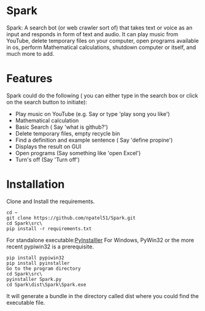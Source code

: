 # Spark
Spark: A search bot (or web crawler sort of) that takes text or voice as an input and responds in form of text and audio. It can play music from YouTube, delete temporary files on your computer, open programs available in os, perform Mathematical calculations, shutdown computer or itself, and much more to add. 

# Features
Spark could do the following ( you can either type in the search box or click on the search button to initiate):
  * Play music on YouTube (e.g. Say or type 'play song you like')
  * Mathematical calculation 
  * Basic Search ( Say 'what is github?') 
  * Delete temporary files, empty recycle bin
  * Find a definition and example sentence ( Say 'define propine')
  * Displays the result on GUI
  * Open programs (Say something like 'open Excel')
  * Turn's off (Say 'Turn off')
  
# Installation

Clone and Install the requirements.

    cd ~
    git clone https://github.com/npatel51/Spark.git
    cd Spark\src\
    pip install -r requirements.txt
    
For standalone executable:[PyInstalller](https://pythonhosted.org/PyInstaller/)
For Windows, PyWin32 or the more recent pypiwin32 is a prerequisite.
    
    pip install pypiwin32
    pip install pyinstaller
    Go to the program directory
    cd Spark\src\
    pyinstaller Spark.py
    cd Spark\dist\Spark\Spark.exe
  
It will generate a bundle in the directory called dist where you could find the executable file.



 

